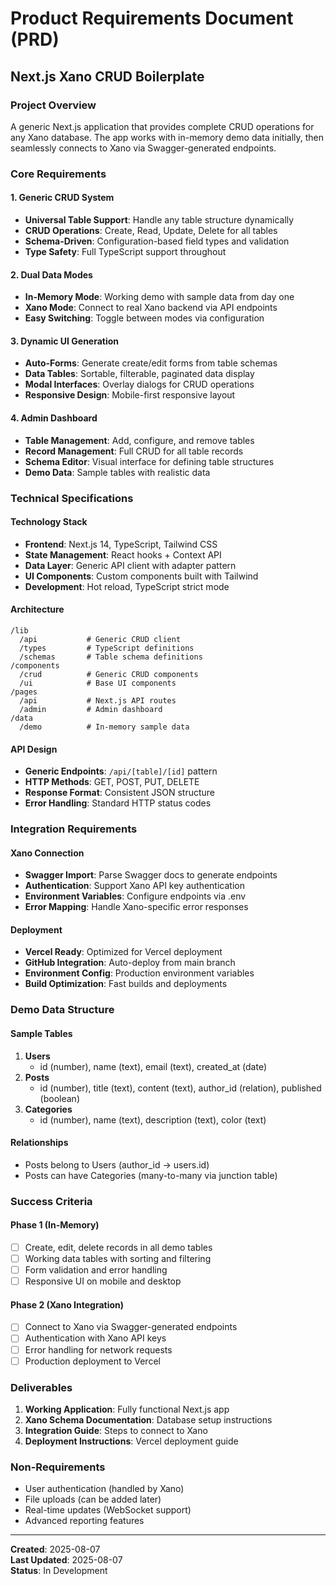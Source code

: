 # Product Requirements Document (PRD)
## Next.js Xano CRUD Boilerplate

### Project Overview
A generic Next.js application that provides complete CRUD operations for any Xano database. The app works with in-memory demo data initially, then seamlessly connects to Xano via Swagger-generated endpoints.

### Core Requirements

#### 1. Generic CRUD System
- **Universal Table Support**: Handle any table structure dynamically
- **CRUD Operations**: Create, Read, Update, Delete for all tables
- **Schema-Driven**: Configuration-based field types and validation
- **Type Safety**: Full TypeScript support throughout

#### 2. Dual Data Modes
- **In-Memory Mode**: Working demo with sample data from day one
- **Xano Mode**: Connect to real Xano backend via API endpoints
- **Easy Switching**: Toggle between modes via configuration

#### 3. Dynamic UI Generation
- **Auto-Forms**: Generate create/edit forms from table schemas
- **Data Tables**: Sortable, filterable, paginated data display
- **Modal Interfaces**: Overlay dialogs for CRUD operations
- **Responsive Design**: Mobile-first responsive layout

#### 4. Admin Dashboard
- **Table Management**: Add, configure, and remove tables
- **Record Management**: Full CRUD for all table records
- **Schema Editor**: Visual interface for defining table structures
- **Demo Data**: Sample tables with realistic data

### Technical Specifications

#### Technology Stack
- **Frontend**: Next.js 14, TypeScript, Tailwind CSS
- **State Management**: React hooks + Context API
- **Data Layer**: Generic API client with adapter pattern
- **UI Components**: Custom components built with Tailwind
- **Development**: Hot reload, TypeScript strict mode

#### Architecture
```
/lib
  /api           # Generic CRUD client
  /types         # TypeScript definitions
  /schemas       # Table schema definitions
/components
  /crud          # Generic CRUD components
  /ui            # Base UI components
/pages
  /api           # Next.js API routes
  /admin         # Admin dashboard
/data
  /demo          # In-memory sample data
```

#### API Design
- **Generic Endpoints**: `/api/[table]/[id]` pattern
- **HTTP Methods**: GET, POST, PUT, DELETE
- **Response Format**: Consistent JSON structure
- **Error Handling**: Standard HTTP status codes

### Integration Requirements

#### Xano Connection
- **Swagger Import**: Parse Swagger docs to generate endpoints
- **Authentication**: Support Xano API key authentication  
- **Environment Variables**: Configure endpoints via .env
- **Error Mapping**: Handle Xano-specific error responses

#### Deployment
- **Vercel Ready**: Optimized for Vercel deployment
- **GitHub Integration**: Auto-deploy from main branch
- **Environment Config**: Production environment variables
- **Build Optimization**: Fast builds and deployments

### Demo Data Structure

#### Sample Tables
1. **Users**
   - id (number), name (text), email (text), created_at (date)
2. **Posts** 
   - id (number), title (text), content (text), author_id (relation), published (boolean)
3. **Categories**
   - id (number), name (text), description (text), color (text)

#### Relationships
- Posts belong to Users (author_id → users.id)
- Posts can have Categories (many-to-many via junction table)

### Success Criteria

#### Phase 1 (In-Memory)
- [ ] Create, edit, delete records in all demo tables
- [ ] Working data tables with sorting and filtering
- [ ] Form validation and error handling
- [ ] Responsive UI on mobile and desktop

#### Phase 2 (Xano Integration)
- [ ] Connect to Xano via Swagger-generated endpoints
- [ ] Authentication with Xano API keys
- [ ] Error handling for network requests
- [ ] Production deployment to Vercel

### Deliverables

1. **Working Application**: Fully functional Next.js app
2. **Xano Schema Documentation**: Database setup instructions
3. **Integration Guide**: Steps to connect to Xano
4. **Deployment Instructions**: Vercel deployment guide

### Non-Requirements
- User authentication (handled by Xano)
- File uploads (can be added later)
- Real-time updates (WebSocket support)
- Advanced reporting features

---

**Created**: 2025-08-07  
**Last Updated**: 2025-08-07  
**Status**: In Development